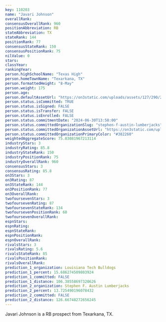 ```yaml
---
key: 110203
name: "Javari Johnson"
overallRank: 
consensusOverallRank: 960
positionAbbreviation: RB
stateAbbreviation: TX
stateRank: 144
positionRank: 77
consensusStateRank: 150
consensusPositionRank: 75
nilValue: 0
stars: 
classYear: 
rankingYear: 
person.highSchoolName: "Texas High"
person.homeTownName: "Texarkana, TX"
person.formattedHeight: "8-May"
person.weight: 175
person.age: 
person.defaultAssetUrl: "https://on3static.com/uploads/assets/127/290/290127.jpeg"
person.status.isCommitted: TRUE
person.status.isSigned: FALSE
person.status.isTransfer: FALSE
person.status.isEnrolled: FALSE
person.status.commitmentDate: "2024-06-30T13:58:00"
person.status.committedOrganizationSlug: "stephen-f-austin-lumberjacks"
person.status.committedOrganizationAssetUrl: "https://on3static.com/uploads/assets/256/150/150256.svg"
person.status.committedOrganizationPrimaryColor: "#382260"
weightedAggregateScore: 75.03081967213114
industryStars: 3
industryRating: 85.8
industryStateRank: 150
industryPositionRank: 75
industryOverallRank: 960
consensusStars: 3
consensusRating: 85.8
on3Stars: 3
on3Rating: 87
on3StateRank: 144
on3PositionRank: 77
on3OverallRank: 
twofoursevenStars: 3
twofoursevenRating: 87
twofoursevenStateRank: 134
twofoursevenPositionRank: 60
twofoursevenOverallRank: 
espnStars: 
espnRating: 
espnStateRank: 
espnPositionRank: 
espnOverallRank: 
rivalsStars: 3
rivalsRating: 5.6
rivalsStateRank: 85
rivalsPositionRank: 
rivalsOverallRank: 
prediction_1_organization: Louisiana Tech Bulldogs
prediction_1_percent: 15.686274509803924
prediction_1_committed: FALSE
prediction_1_distance: 106.38558697320626
prediction_2_organization: Stephen F. Austin Lumberjacks
prediction_2_percent: 13.725490196078432
prediction_2_committed: FALSE
prediction_2_distance: 126.66748272656245
---
```

Javari Johnson is a RB prospect from Texarkana, TX.